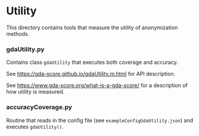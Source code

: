 # Utility

This directory contains tools that measure the utility of anonymization methods.

### gdaUtility.py

Contains class `gdaUtility` that executes both coverage and accuracy. 

See https://gda-score.github.io/gdaUtility.m.html for API description.

See https://www.gda-score.org/what-is-a-gda-score/ for a description of how utility is measured.

### accuracyCoverage.py

Routine that reads in the config file (see `exampleConfigGdaUtility.json`) and executes `gdaUtility()`.
